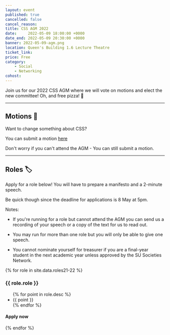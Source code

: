 ```yaml
---
layout: event
published: true
cancelled: false
cancel_reason:
title: CSS AGM 2022
date:     2022-05-09 18:00:00 +0000
date_end: 2022-05-09 20:30:00 +0000
banner: 2022-05-09-agm.png
location: Queen's Building 1.6 Lecture Theatre
ticket_link: 
price: Free
category:
    - Social
    - Networking
cohost:
---
```


Join us for our 2022 CSS AGM where we will vote on motions and elect the new committee! Oh, and free pizza! 🍕

--- 

## Motions 📜

Want to change something about CSS?

You can submit a motion [here](https://forms.gle/RwjpVVGyT8Z4CQccA)

Don't worry if you can't attend the AGM - You can still submit a motion.  

---

## Roles 🏷

Apply for a role below! You will have to prepare a manifesto and a 2-minute speech.

Be quick though since the deadline for applications is 8 May at 5pm.

Notes: 

- If you're running for a role but cannot attend the AGM you can send us a recording of your speech or a copy of the text for us to read out.

- You may run for more than one role but you will only be able to give one speech.

- You cannot nominate yourself for treasurer if you are a final-year student in the next academic year unless approved by the SU Societies Network.

<div class="card-grid">
    {% for role in site.data.roles21-22 %}
        <div class="card-grid__card">
            <h3>{{ role.role }}</h3>
            <ul class="card-grid__card__list">
                {% for point in role.desc %}
                    <li>{{ point }}</li>
                {% endfor %}
            </ul>
            <div class="card-grid__card__footer">
                <h4>Apply now</h4>
                <a aria-label="Apply button" href="https://forms.gle/y4QGiTn7WfC92yb47" class="card-grid__card__footer__next-btn">
                    <i class="fas fa-chevron-right"></i>
                </a>
            </div>
        </div>
    {% endfor %}
</div>
